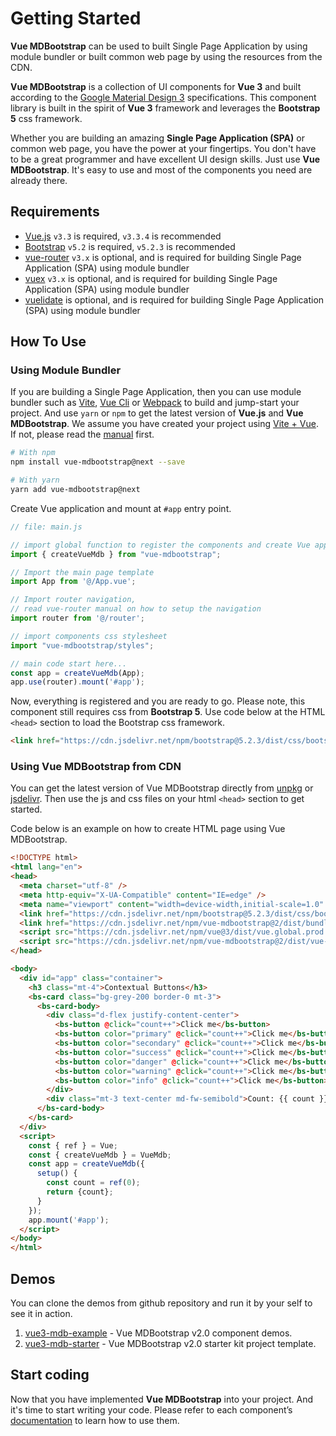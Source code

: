 # Getting Started 

<div class="lead">

**Vue MDBootstrap** can be used to built Single Page Application by using module 
bundler or built common web page by using the resources from the CDN.

</div>

**Vue MDBootstrap** is a collection of UI components for **Vue 3** and built 
according to the [Google Material Design 3](https://m3.material.io/)
specifications. This component library is built in the spirit of **Vue 3** framework and 
leverages the **Bootstrap 5** css framework.

Whether you are building an amazing **Single Page Application (SPA)** or common web page, 
you have the power at your fingertips. You don't have to be a great programmer and
have excellent UI design skills. Just use **Vue MDBootstrap**. It's easy to use and
most of the components you need are already there.


## Requirements

- [Vue.js](https://vuejs.org) `v3.3` is required, `v3.3.4` is recommended
- [Bootstrap](https://getbootstrap.com) `v5.2` is required, `v5.2.3` is recommended
- [vue-router](https://www.npmjs.com/package/vue-router) `v3.x` is optional, and is required for building 
  Single Page Application (SPA) using module bundler 
- [vuex](https://www.npmjs.com/package/vuex) `v3.x` is optional, and is required for building 
  Single Page Application (SPA) using module bundler 
- [vuelidate](https://www.npmjs.com/package/vuelidate) is optional, and is required for building 
  Single Page Application (SPA) using module bundler 


## How To Use

### Using Module Bundler

If you are building a Single Page Application, then you can use module bundler such as 
[Vite](https://vitejs.dev/), [Vue Cli](https://cli.vuejs.org/) or 
[Webpack](https://webpack.js.org/) to build and jump-start your project. 
And use `yarn` or `npm` to get the latest version of **Vue.js** 
and **Vue MDBootstrap**. We assume you have created your project using 
[Vite + Vue](https://vuejs.org/guide/quick-start.html#creating-a-vue-application). 
If not, please read the 
[manual](https://vuejs.org/guide/quick-start.html#creating-a-vue-application) first.


```bash
# With npm
npm install vue-mdbootstrap@next --save

# With yarn
yarn add vue-mdbootstrap@next
```

Create Vue application and mount at `#app` entry point.

```js
// file: main.js

// import global function to register the components and create Vue application
import { createVueMdb } from "vue-mdbootstrap";

// Import the main page template
import App from '@/App.vue';

// Import router navigation, 
// read vue-router manual on how to setup the navigation
import router from '@/router'; 

// import components css stylesheet 
import "vue-mdbootstrap/styles";

// main code start here...
const app = createVueMdb(App);
app.use(router).mount('#app');
```

Now, everything is registered and you are ready to go. Please note, 
this component still requires css from **Bootstrap 5**. 
Use code below at the HTML `<head>` section to load the Bootstrap css framework.

```html
<link href="https://cdn.jsdelivr.net/npm/bootstrap@5.2.3/dist/css/bootstrap.min.css" rel="stylesheet" crossorigin="anonymous"/>
```


### Using Vue MDBootstrap from CDN

You can get the latest version of Vue MDBootstrap directly from 
[unpkg](https://unpkg.com/) or [jsdelivr](https://www.jsdelivr.com/package/npm/vue-mdbootstrap).
Then use the js and css files on your html `<head>` section to get started. 

Code below is an example on how to create HTML page using Vue MDBootstrap.

```html
<!DOCTYPE html>
<html lang="en">
<head>
  <meta charset="utf-8" />
  <meta http-equiv="X-UA-Compatible" content="IE=edge" />
  <meta name="viewport" content="width=device-width,initial-scale=1.0" />
  <link href="https://cdn.jsdelivr.net/npm/bootstrap@5.2.3/dist/css/bootstrap.min.css" rel="stylesheet" crossorigin="anonymous"/>
  <link href="https://cdn.jsdelivr.net/npm/vue-mdbootstrap@2/dist/bundle.min.css" rel="stylesheet" crossorigin="anonymous">
  <script src="https://cdn.jsdelivr.net/npm/vue@3/dist/vue.global.prod.js" crossorigin="anonymous"></script>
  <script src="https://cdn.jsdelivr.net/npm/vue-mdbootstrap@2/dist/vue-mdb.umd.min.js" crossorigin="anonymous"></script>
</head>

<body>
  <div id="app" class="container">
    <h3 class="mt-4">Contextual Buttons</h3>
    <bs-card class="bg-grey-200 border-0 mt-3">
      <bs-card-body>
        <div class="d-flex justify-content-center">
          <bs-button @click="count++">Click me</bs-button>
          <bs-button color="primary" @click="count++">Click me</bs-button>
          <bs-button color="secondary" @click="count++">Click me</bs-button>
          <bs-button color="success" @click="count++">Click me</bs-button>
          <bs-button color="danger" @click="count++">Click me</bs-button>
          <bs-button color="warning" @click="count++">Click me</bs-button>
          <bs-button color="info" @click="count++">Click me</bs-button>
        </div>
        <div class="mt-3 text-center md-fw-semibold">Count: {{ count }}</div>
      </bs-card-body>
    </bs-card>
  </div>
  <script>
    const { ref } = Vue;
    const { createVueMdb } = VueMdb;
    const app = createVueMdb({
      setup() {
        const count = ref(0);
        return {count};
      }
    });
    app.mount('#app');
  </script>
</body>
</html>  
```

## Demos

You can clone the demos from github repository and run it by your self to see it in action. 
1. [vue3-mdb-example](https://github.com/ahmadfajar/vue3-mdb-example) - Vue MDBootstrap v2.0 
   component demos.
2. [vue3-mdb-starter](https://github.com/ahmadfajar/vue3-mdb-starter) - Vue MDBootstrap v2.0 
   starter kit project template.


## Start coding

Now that you have implemented **Vue MDBootstrap** into your project. 
And it's time to start writing your code. Please refer to each component’s 
[documentation](/components/) to learn how to use them.
